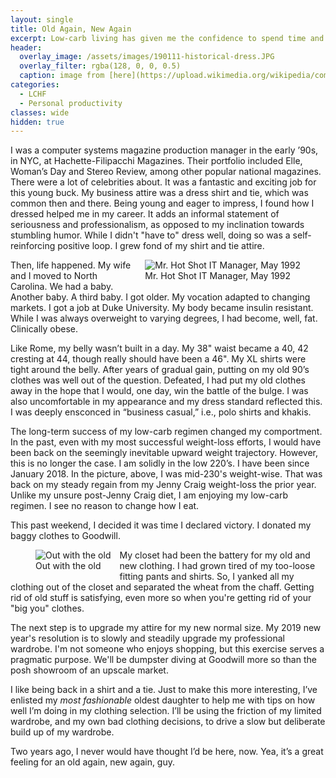 ```yaml
---
layout: single
title: Old Again, New Again
excerpt: Low-carb living has given me the confidence to spend time and money on my professional appearance.
header:
  overlay_image: /assets/images/190111-historical-dress.JPG
  overlay_filter: rgba(128, 0, 0, 0.5)
  caption: image from [here](https://upload.wikimedia.org/wikipedia/commons/9/96/Clothes.jpg)
categories:
  - LCHF
  - Personal productivity
classes: wide
hidden: true
---
```

 
I was a computer systems magazine production manager in the early ’90s, in NYC, at Hachette-Filipacchi Magazines. Their portfolio included Elle, Woman’s Day and Stereo Review, among other popular national magazines. There were a lot of celebrities about. It was a fantastic and exciting job for this young buck. My business attire was a dress shirt and tie, which was common then and there. Being young and eager to impress, I found how I dressed helped me in my career. It adds an informal statement of seriousness and professionalism, as opposed to my inclination towards stumbling humor. While I didn't "have to" dress well, doing so was a self-reinforcing positive loop. I grew fond of my shirt and tie attire.

<figure style="float: right; max-width: 360px; margin-left: 1em; margin-top: 0; margin-bottom: 1em;">
  <img src="{{ site.baseurl }}/assets/images/1992-05-CRN.jpg" alt="Mr. Hot Shot IT Manager, May 1992"/>
  <figcaption>Mr. Hot Shot IT Manager, May 1992</figcaption>
</figure> 

Then, life happened. My wife and I moved to North Carolina. We had a baby. Another baby. A third baby. I got older. My vocation adapted to changing markets. I got a job at Duke University. My body became insulin resistant. While I was always overweight to varying degrees, I had become, well, fat. Clinically obese.

Like Rome, my belly wasn’t built in a day. My 38" waist became a 40, 42 cresting at 44, though really should have been a 46". My XL shirts were tight around the belly. After years of gradual gain, putting on my old 90’s clothes was well out of the question. Defeated, I had put my old clothes away in the hope that I would, one day, win the battle of the bulge. I was also uncomfortable in my appearance and my dress standard reflected this. I was deeply ensconced in “business casual,” i.e., polo shirts and khakis. 

The long-term success of my low-carb regimen changed my comportment. In the past, even with my most successful weight-loss efforts, I would have been back on the seemingly inevitable upward weight trajectory. However, this is no longer the case. I am solidly in the low 220’s. I have been since January 2018. In the picture, above, I was mid-230's weight-wise. That was back on my steady regain from my Jenny Craig weight-loss the prior year. Unlike my unsure post-Jenny Craig diet, I am enjoying my low-carb regimen. I see no reason to change how I eat. 

This past weekend, I decided it was time I declared victory. I donated my baggy clothes to Goodwill. 

<figure style="float: left; max-width: 420px; margin-right: 1em; margin-top: 0; margin-bottom: 1em;">
  <img src="{{ site.baseurl }}/assets/images/190111-off-to-goodwill.jpeg" alt="Out with the old"/>
  <figcaption>Out with the old</figcaption>
</figure> 

My closet had been the battery for my old and new clothing. I had grown tired of my too-loose fitting pants and shirts. So, I yanked all my clothing out of the closet and separated the wheat from the chaff. Getting rid of old stuff is satisfying, even more so when you're getting rid of your "big you" clothes.

The next step is to upgrade my attire for my new normal size. My 2019 new year's resolution is to slowly and steadily upgrade my professional wardrobe. I'm not someone who enjoys shopping, but this exercise serves a pragmatic purpose. We'll be dumpster diving at Goodwill more so than the posh showroom of an upscale market.

I like being back in a shirt and a tie. Just to make this more interesting, I’ve enlisted my _most fashionable_ oldest daughter to help me with tips on how well I’m doing in my clothing selection. I’ll be using the friction of my limited wardrobe, and my own bad clothing decisions, to drive a slow but deliberate build up of my wardrobe. 

Two years ago, I never would have thought I’d be here, now. Yea, it’s a great feeling for an old again, new again, guy.
